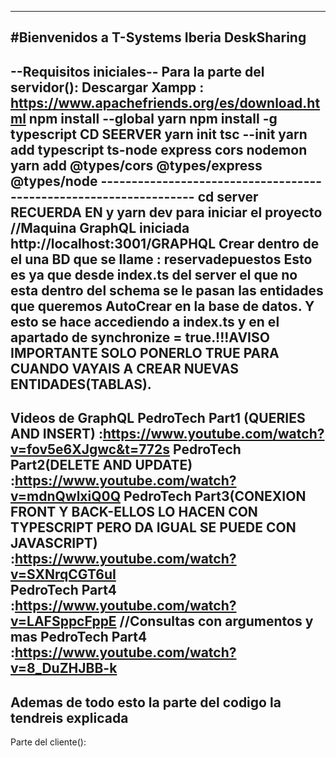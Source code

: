 ---------------------------------------------------
#Bienvenidos a T-Systems Iberia DeskSharing
---------------------------------------------------

--Requisitos iniciales--
Para la parte del servidor(): 
    Descargar Xampp : https://www.apachefriends.org/es/download.html
    npm install --global yarn
    npm install -g typescript
    CD SEERVER 
    yarn init
    tsc --init
    yarn add typescript ts-node express cors nodemon
    yarn add @types/cors @types/express @types/node
    ------------------------------------------------------------------
    cd server
    RECUERDA EN 
    y yarn dev para iniciar el proyecto
    //Maquina GraphQL iniciada
    http://localhost:3001/GRAPHQL
    Crear dentro de el una BD que se llame : reservadepuestos
    Esto es ya que desde index.ts del server el que no esta dentro del schema se le pasan las entidades que queremos AutoCrear en la base de  datos.
    Y esto se hace accediendo a index.ts y en el apartado de synchronize = true.!!!AVISO IMPORTANTE SOLO PONERLO TRUE PARA CUANDO VAYAIS A CREAR NUEVAS ENTIDADES(TABLAS).
------------------------------------------------------------------    
Videos de GraphQL
    PedroTech Part1 (QUERIES AND INSERT) :https://www.youtube.com/watch?v=fov5e6XJgwc&t=772s
    PedroTech Part2(DELETE AND UPDATE) :https://www.youtube.com/watch?v=mdnQwlxiQ0Q
    PedroTech Part3(CONEXION FRONT Y BACK-ELLOS LO HACEN CON TYPESCRIPT PERO DA IGUAL SE PUEDE CON JAVASCRIPT) :https://www.youtube.com/watch?v=SXNrqCGT6uI  
    PedroTech Part4 :https://www.youtube.com/watch?v=LAFSppcFppE
    //Consultas con argumentos y mas
    PedroTech Part4 :https://www.youtube.com/watch?v=8_DuZHJBB-k
------------------------------------------------------------------
Ademas de todo esto la parte del codigo la tendreis explicada
------------------------------------------------------------------
Parte del cliente():




